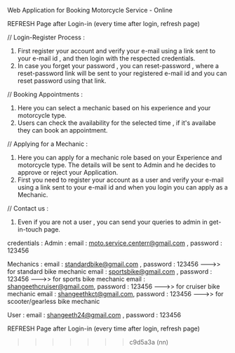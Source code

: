 Web Application for Booking Motorcycle Service - Online
  
REFRESH Page after Login-in (every time after login, refresh page)

// Login-Register Process :

1. First register your account and verify your e-mail using a link sent to your e-mail id , and then login with the respected credentials.
2. In case you forget your password , you can reset-password , where a reset-password link will be sent to your registered e-mail id and you can reset password using that link.

// Booking Appointments :

1. Here you can select a mechanic based on his experience and your motorcycle type.
2. Users can check the availability for the selected time , if it's availabe they can book an appointment.

// Applying for a Mechanic :

1. Here you can apply for a mechanic role based on your Experience and motorcycle type. The details will be sent to Admin and he decides to approve or reject your Application.
2. First you need to register your account as a user and verify your e-mail using a link sent to your e-mail id and when you login you can apply as a Mechanic.

// Contact us :

1. Even if you are not a user , you can send your queries to admin in get-in-touch page.



credentials :
Admin :
email : moto.service.centerr@gmail.com , password : 123456

Mechanics :
email : standardbike@gmail.com ,         password : 123456 --->> for standard bike mechanic
email : sportsbike@gmail.com ,           password : 123456 --->> for sports bike mechanic
email : shangeethcruiser@gmail.com,      password : 123456 --->> for cruiser bike mechanic
email : shangeethkct@gmail.com,          password : 123456 --->> for scooter/gearless bike mechanic

User :
email : shangeeth24@gmail.com ,          password : 123456

REFRESH Page after Login-in (every time after login, refresh page)

> > > > > > > c9d5a3a (nn)
